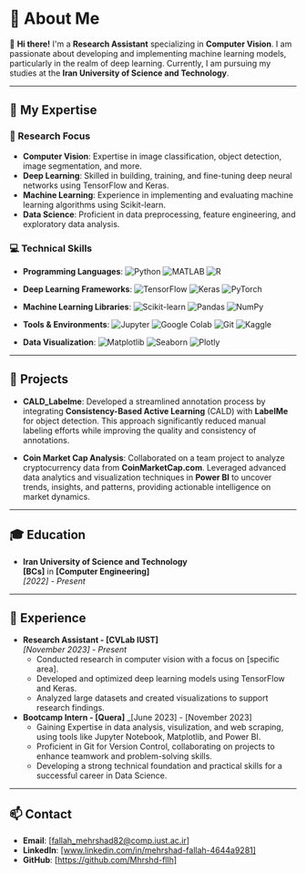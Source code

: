 # 🌟 About Me

👋 **Hi there!** I'm a **Research Assistant** specializing in **Computer Vision**. I am passionate about developing and implementing machine learning models, particularly in the realm of deep learning. Currently, I am pursuing my studies at the **Iran University of Science and Technology**.

---

## 🎯 My Expertise

### 🧠 Research Focus
- **Computer Vision**: Expertise in image classification, object detection, image segmentation, and more.
- **Deep Learning**: Skilled in building, training, and fine-tuning deep neural networks using TensorFlow and Keras.
- **Machine Learning**: Experience in implementing and evaluating machine learning algorithms using Scikit-learn.
- **Data Science**: Proficient in data preprocessing, feature engineering, and exploratory data analysis.

### 💻 Technical Skills
- **Programming Languages**: ![Python](https://img.shields.io/badge/-Python-3776AB?style=flat-square&logo=python&logoColor=white) ![MATLAB](https://img.shields.io/badge/-MATLAB-0076A8?style=flat-square&logo=mathworks&logoColor=white) ![R](https://img.shields.io/badge/-R-276DC3?style=flat-square&logo=r&logoColor=white)
- **Deep Learning Frameworks**: ![TensorFlow](https://img.shields.io/badge/-TensorFlow-FF6F00?style=flat-square&logo=tensorflow&logoColor=white) ![Keras](https://img.shields.io/badge/-Keras-D00000?style=flat-square&logo=keras&logoColor=white) ![PyTorch](https://img.shields.io/badge/-PyTorch-EE4C2C?style=flat-square&logo=pytorch&logoColor=white)
- **Machine Learning Libraries**: ![Scikit-learn](https://img.shields.io/badge/-Scikit%20Learn-F7931E?style=flat-square&logo=scikit-learn&logoColor=white) ![Pandas](https://img.shields.io/badge/-Pandas-150458?style=flat-square&logo=pandas&logoColor=white) ![NumPy](https://img.shields.io/badge/-NumPy-013243?style=flat-square&logo=numpy&logoColor=white)
- **Tools & Environments**: ![Jupyter](https://img.shields.io/badge/-Jupyter-F37626?style=flat-square&logo=jupyter&logoColor=white) ![Google Colab](https://img.shields.io/badge/-Google%20Colab-F9AB00?style=flat-square&logo=google-colab&logoColor=white) ![Git](https://img.shields.io/badge/-Git-F05032?style=flat-square&logo=git&logoColor=white) ![Kaggle](https://img.shields.io/badge/-Kaggle-20BEFF?style=flat-square&logo=kaggle&logoColor=white)

- **Data Visualization**: ![Matplotlib](https://img.shields.io/badge/-Matplotlib-11557C?style=flat-square) ![Seaborn](https://img.shields.io/badge/-Seaborn-3776AB?style=flat-square) ![Plotly](https://img.shields.io/badge/-Plotly-3F4F75?style=flat-square&logo=plotly&logoColor=white)

---

## 🚀 Projects
- **CALD_Labelme**: Developed a streamlined annotation process by integrating **Consistency-Based Active Learning** (CALD) with **LabelMe** for object detection. This approach significantly reduced manual labeling efforts while improving the quality and consistency of annotations.

- **Coin Market Cap Analysis**: Collaborated on a team project to analyze cryptocurrency data from **CoinMarketCap.com**. Leveraged advanced data analytics and visualization techniques in **Power BI** to uncover trends, insights, and patterns, providing actionable intelligence on market dynamics.


---

## 🎓 Education
- **Iran University of Science and Technology**  
  **[BCs]** in **[Computer Engineering]**  
  _[2022] - Present_

---

## 💼 Experience
- **Research Assistant - [CVLab IUST]**  
  _[November 2023] - Present_  
  - Conducted research in computer vision with a focus on [specific area].
  - Developed and optimized deep learning models using TensorFlow and Keras.
  - Analyzed large datasets and created visualizations to support research findings.
- **Bootcamp Intern - [Quera]**
  _[June 2023] - [November 2023]
  - Gaining Expertise in data analysis, visulization, and web scraping, using tools like Jupyter Notebook, Matplotlib, and Power BI.
  - Proficient in Git for Version Control, collaborating on projects to enhance teamwork and problem-solving skills.
  - Developing a strong technical foundation and practical skills for a successful career in Data Science.
---

## 📫 Contact
- **Email**: [fallah_mehrshad82@comp.iust.ac.ir]
- **LinkedIn**: [www.linkedin.com/in/mehrshad-fallah-4644a9281]
- **GitHub**: [https://github.com/Mhrshd-fllh]


